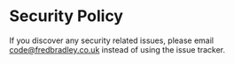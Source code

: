 # Security Policy

If you discover any security related issues, please email code@fredbradley.co.uk instead of using the issue tracker.
